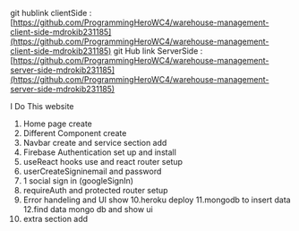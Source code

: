 git hublink clientSide :[https://github.com/ProgrammingHeroWC4/warehouse-management-client-side-mdrokib231185](https://github.com/ProgrammingHeroWC4/warehouse-management-client-side-mdrokib231185)
git Hub link ServerSide :[https://github.com/ProgrammingHeroWC4/warehouse-management-server-side-mdrokib231185](https://github.com/ProgrammingHeroWC4/warehouse-management-server-side-mdrokib231185)






I Do This website

1. Home page create
2. Different Component create
3. Navbar create and service section add
4. Firebase Authentication set up and install
5. useReact hooks use and react router  setup
6. userCreateSigninemail and password
7. 1 social sign in (googleSignIn)
8. requireAuth and protected router setup
9. Error handeling and UI show 
10.heroku deploy
11.mongodb to insert data
12.find data mongo db and show ui
13. extra section add 
